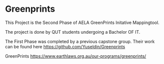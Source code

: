 # Greenprints

This Project is the Second Phase of AELA GreenPrints Initative Mappingtool.

The project is done by QUT students undergoing a Bachelor OF IT.

The First Phase was completed by a previous capstone group.
Their work can be found here https://github.com/Yuseldin/Greenprints

GreenPrints
https://www.earthlaws.org.au/our-programs/greenprints/